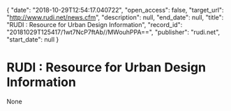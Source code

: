 {
  "date": "2018-10-29T12:54:17.040722", 
  "open_access": false, 
  "target_url": "http://www.rudi.net/news.cfm", 
  "description": null, 
  "end_date": null, 
  "title": "RUDI : Resource for Urban Design Information", 
  "record_id": "20181029T125417/1wt7NcP7ftAb//MWouhPPA==", 
  "publisher": "rudi.net", 
  "start_date": null
}

# RUDI : Resource for Urban Design Information

None